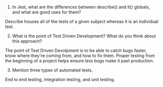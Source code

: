 1. In Jest, what are the differences between describe() and it() globals, and what are good uses for them?

Describe houses all of the tests of a given subject whereas it is an individual test.

2. What is the point of Test Driven Development? What do you think about this approach?

The point of Test Driven Devolpment is to be able to catch bugs faster, know where they're coming from, and how to fix them. Proper testing from the beginning of a project helps ensure less bugs make it past production.

3. Mention three types of automated tests.

End to end testing, integration testing, and unit testing.
